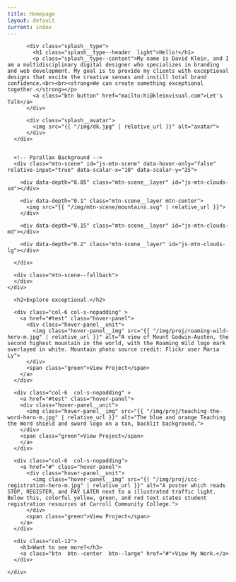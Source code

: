 ```yaml
---
title: Homepage
layout: default
current: index
---
```


<main>
  <!-- Home background & introduction -->
  <section class="splash  overflow  green" aria-label="Homepage introduction" >
    <div class="row">
      <div class="splash__intro">
      
          <div class="splash__type">
            <h1 class="splash__type--header  light">Hello!</h1>
            <p class="splash__type--content">My name is David Klein, and I am a multidisciplinary digital designer who specializes in branding and web development. My goal is to provide my clients with exceptional designs that excite the creative senses and instill total brand confidence.<br><br><strong>We can create something exceptional together.</strong></p>
            <a class="btn button" href="mailto:hi@kleinvisual.com">Let's Talk</a>
          </div>
          
          <div class="splash__avatar">
            <img src="{{ "/img/dk.jpg" | relative_url }}" alt="avatar">
          </div>
      </div>
      
      
      <!-- Parallax Background -->
      <div class="mtn-scene" id="js-mtn-scene" data-hover-only="false" relative-input="true" data-scalar-x="10" data-scalar-y="25">
      
        <div data-depth="0.05" class="mtn-scene__layer" id="js-mtn-clouds-sm"></div>
        
        <div data-depth="0.1" class="mtn-scene__layer mtn-center">
          <img src="{{ "/img/mtn-scene/mountains.svg" | relative_url }}">
        </div>
        
        <div data-depth="0.15" class="mtn-scene__layer" id="js-mtn-clouds-md"></div>
        
        <div data-depth="0.2" class="mtn-scene__layer" id="js-mtn-clouds-lg"></div>
        
      </div>
      
      <div class="mtn-scene--fallback">
      </div>
    </div>
  </section>
  
  
  
  
  
  <section aria-label="Design Samples">
    <div class="row content">
    
      <h2>Explore exceptional.</h2>
      
      <div class="col-6 col-s-nopadding" >
        <a href="#test" class="hover-panel">
          <div class="hover-panel__unit">
            <img class="hover-panel__img" src="{{ "/img/proj/roaming-wild-hero-m.jpg" | relative_url }}" alt="A view of Mount Godwin-Austen, the second highest mountain in the world, with the Roaming Wild logo mark overlayed in white. Mountain photo source credit: Flickr user Maria Ly">
          </div>
          <span class="green">View Project</span>
        </a>
      </div>
      
      <div class="col-6  col-s-nopadding" >
        <a href="#test" class="hover-panel">
        <div class="hover-panel__unit">
          <img class="hover-panel__img" src="{{ "/img/proj/teaching-the-word-hero-m.jpg" | relative_url }}" alt="The blue and orange Teaching the Word shield and sword logo on a tan, backlit background.">
        </div>
        <span class="green">View Project</span>
        </a>
      </div>
      
      <div class="col-6  col-s-nopadding">
        <a href="#" class="hover-panel">
          <div class="hover-panel__unit">
            <img class="hover-panel__img" src="{{ "/img/proj/ccc-registration-hero-m.jpg" | relative_url }}" alt="A poster which reads STOP, REGISTER, and PAY LATER next to a illustrated traffic light. Below this, colorful yellow, green, and red text states student registration resources at Carroll Community College.">
          </div>
          <span class="green">View Project</span>
        </a>
      </div>
      
      <div class="col-12">
        <h3>Want to see more?</h3>
        <a class="btn  btn--center  btn--large" href="#">View My Work.</a>
      </div>
      
    </div>
  </section>
</main>